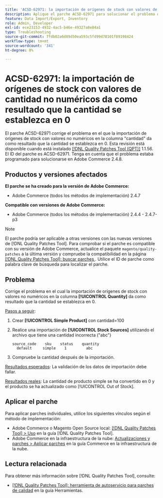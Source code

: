 ```yaml
---
title: 'ACSD-62971: la importación de orígenes de stock con valores de cantidad no numéricos da como resultado que la cantidad se establezca en 0'
description: Aplique el parche ACSD-62971 para solucionar el problema de Adobe Commerce en el que la importación de orígenes de stock con valores no numéricos en la columna "cantidad" provoca que la cantidad se establezca en 0.
feature: Data Import/Export, Inventory
role: Admin, Developer
exl-id: ece23153-4932-4ac5-b46e-49327a8e84a1
type: Troubleshooting
source-git-commit: 7fdb02a6d89d50ea593c5fd99d78101f89198424
workflow-type: tm+mt
source-wordcount: '341'
ht-degree: 0%

---
```


# ACSD-62971: la importación de orígenes de stock con valores de cantidad no numéricos da como resultado que la cantidad se establezca en 0

El parche ACSD-62971 corrige el problema en el que la importación de orígenes de stock con valores no numéricos en la columna &quot;cantidad&quot; da como resultado que la cantidad se establezca en 0. Esta revisión está disponible cuando está instalado [[!DNL Quality Patches Tool (QPT)]](/help/tools/quality-patches-tool/quality-patches-tool-to-self-serve-quality-patches.md) 1.1.56. El ID del parche es ACSD-62971. Tenga en cuenta que el problema estaba programado para solucionarse en Adobe Commerce 2.4.8.

## Productos y versiones afectados

**El parche se ha creado para la versión de Adobe Commerce:**

* Adobe Commerce (todos los métodos de implementación) 2.4.7

**Compatible con versiones de Adobe Commerce:**

* Adobe Commerce (todos los métodos de implementación) 2.4.4 - 2.4.7-p3

>[!NOTE]
>
>El parche podría ser aplicable a otras versiones con las nuevas versiones de [!DNL Quality Patches Tool]. Para comprobar si el parche es compatible con su versión de Adobe Commerce, actualice el paquete `magento/quality-patches` a la última versión y compruebe la compatibilidad en la página [[!DNL Quality Patches Tool]: buscar parches &#x200B;](https://experienceleague.adobe.com/tools/commerce-quality-patches/index.html?lang=es). Utilice el ID de parche como palabra clave de búsqueda para localizar el parche.

## Problema

Corrige el problema en el cual la importación de orígenes de stock con valores no numéricos en la columna **[!UICONTROL Quantity]** da como resultado que la cantidad se establezca en 0.

<u>Pasos a seguir</u>:

1. Crear **[!UICONTROL Simple Product]** con cantidad=100
1. Realice una importación de **[!UICONTROL Stock Sources]** utilizando el archivo que tiene una cantidad incorrecta (&quot;abc&quot;)

   ```table
   source_code    sku    status    quantity
     default     simple    1         abc
   ```

1. Compruebe la cantidad después de la importación.

<u>Resultados esperados</u>:
La validación de los datos de importación debe fallar.

<u>Resultados reales</u>:
La cantidad de producto simple se ha convertido en 0 y el producto se ha actualizado como [!UICONTROL Out of Stock].

## Aplicar el parche

Para aplicar parches individuales, utilice los siguientes vínculos según el método de implementación:

* Adobe Commerce o Magento Open Source local: [[!DNL Quality Patches Tool] > Uso](/help/tools/quality-patches-tool/usage.md) en la guía [!DNL Quality Patches Tool].
* Adobe Commerce en la infraestructura de la nube: [Actualizaciones y parches > Aplicar parches](https://experienceleague.adobe.com/docs/commerce-cloud-service/user-guide/develop/upgrade/apply-patches.html?lang=es) en la guía Commerce en la infraestructura de la nube.

## Lectura relacionada

Para obtener más información sobre [!DNL Quality Patches Tool], consulte:

* [[!DNL Quality Patches Tool]: herramienta de autoservicio para parches de calidad](/help/tools/quality-patches-tool/quality-patches-tool-to-self-serve-quality-patches.md) en la guía Herramientas.
